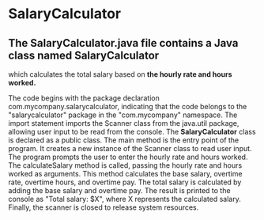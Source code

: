 # SalaryCalculator
## The SalaryCalculator.java file contains a Java class named SalaryCalculator
which calculates the total salary based on **the hourly rate and hours worked.**


The code begins with the package declaration com.mycompany.salarycalculator, indicating that the code belongs to the "salarycalculator" package in the "com.mycompany" namespace.
The import statement imports the Scanner class from the java.util package, allowing user input to be read from the console.
The **SalaryCalculator** class is declared as a public class.
The main method is the entry point of the program. It creates a new instance of the Scanner class to read user input.
The program prompts the user to enter the hourly rate and hours worked.
The calculateSalary method is called, passing the hourly rate and hours worked as arguments. This method calculates the base salary, overtime rate, overtime hours, and overtime pay.
The total salary is calculated by adding the base salary and overtime pay.
The result is printed to the console as "Total salary: $X", where X represents the calculated salary.
Finally, the scanner is closed to release system resources.